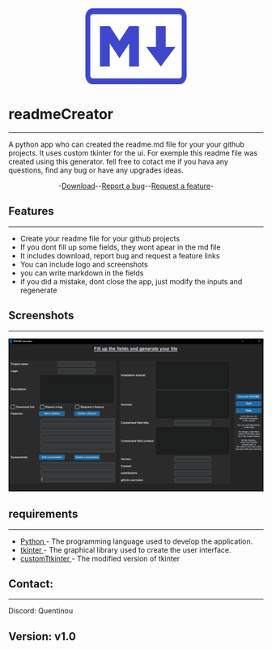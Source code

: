 <div align="center">
<img src="img/logo.png" width="200" height="150">
</div>

# readmeCreator

---


A python app who can created the readme.md file for your your github projects. It uses custom tkinter for the ui. For exemple this readme file was created using this generator. fell free to cotact me if you hava any questions, find any bug or have any upgrades ideas.

<div align="center">
-<a href="https://github.com/quentinformatique/readmeCreator/releases/latest">Download</a>--<a href="https://github.com/quentinformatique/readmeCreator/issues/new/choose">Report a bug</a>--<a href="https://github.com/quentinformatique/readmeCreator/issues/new/choose">Request a feature</a>-
</div>

## Features


---
- Create your readme file for your github projects
- If you dont fill up some fields, they wont apear in the md file
- It includes download, report bug and request a feature links
- You can include logo and screenshots
- you can write markdown in the fields
- if you did a mistake, dont close the app, just modify the inputs and regenerate
## Screenshots

---
![alt text](img/screenshot.png)
## requirements

---
- <a href="https://www.python.org" rel="noreferrer">Python </a> - The programming language used to develop the application.
- <a href="https://docs.python.org/fr/3/library/tkinter.html" rel="noreferrer"> tkinter </a> - The graphical library used to create the user interface.
- <a href="https://github.com/TomSchimansky/CustomTkinter" rel="noreferrer"> customTtkinter </a> - The modified version of tkinter




## Contact: 

---
Discord: Quentinou
## Version: v1.0
